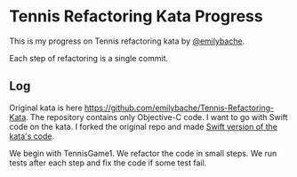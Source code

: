 # Tennis Refactoring Kata Progress
This is my progress on Tennis refactoring kata by [@emilybache](https://github.com/emilybache).

Each step of refactoring is a single commit.

## Log
Original kata is here https://github.com/emilybache/Tennis-Refactoring-Kata. The repository contains only Objective-C code. I want to go with Swift code on the kata. I forked the original repo and made [Swift version of the kata's code](https://github.com/IvanRublev/Tennis-Refactoring-Kata).

We begin with TennisGame1. We refactor the code in small steps. We run tests after each step and fix the code if some test fail.
